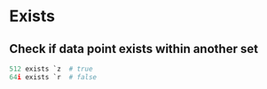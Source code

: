 # Exists

## Check if data point exists within another set

```python
512 exists `z  # true
64i exists `r  # false
```